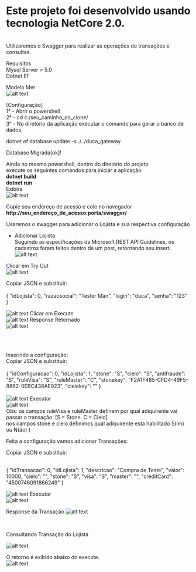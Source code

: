 # Este projeto foi desenvolvido usando tecnologia NetCore 2.0. 
<br>
Utilizaremos o Swagger para realizar as operações de transações e consultas.<br>

Requisitos<br> 
Mysql Server > 5.0<br>
Dotnet Ef <br>

Modelo Mer<br>
![alt text](https://imageshack.com/a/img923/507/3Hrbq5.png)
<br>

[Configuração]<br>
1° - Abrir o powershell<br>
2° - cd c:/seu_caminho_do_clone/<br>
3° - No diretório da aplicação executar o comando para gerar o banco de dados <br>

dotnet ef database update -s  ./../duca_gateway<br>

Database Migrada[ok]!<br>

Ainda no mesmo powershell, dentro do diretório do projeto<br>
execute os seguintes comandos para iniciar a aplicação<br>
<b>
  dotnet build <br>
  dotnet run
</b>
<br>
Exibira<br>
![alt text](https://imagizer.imageshack.com/v2/1024x768q90/923/s7TmNu.png)

Copie seu endereço de acesso e cole no navegador<br>
<b>http://seu_endereço_de_acesso:porta/swagger/</b><br>


Usaremos o swagger para adicionar o Lojista e sua respectiva configuração<br>
- Adicionar Lojista<br>
Seguindo as especificações da Microsoft REST API Guidelines, os cadastros foram feitos dentro de um post, retornando seu insert.<br>
![alt text](https://imagizer.imageshack.com/v2/1024x768q90/921/Kfg8LW.png)

Clicar em Try Out<br>
![alt text](https://imagizer.imageshack.com/v2/1024x768q90/923/jkkMFu.png)

Copiar JSON e substituir:<br>
<br>
{
  "idLojista": 0,
  "razaosocial": "Tester Man",
  "login": "duca",
  "senha": "123"
}

![alt text](https://imagizer.imageshack.com/v2/1024x768q90/923/0qDv1p.png)
Clicar em Execute
<br>
![alt text](https://imagizer.imageshack.com/v2/1024x768q90/924/xlc2tH.png)
Response Retornado<br>
![alt text](https://imagizer.imageshack.com/v2/1024x768q90/921/jDsbhi.png)

<br>
<br>

Inserindo a configuração:<br>
Copiar JSON e substituir:<br>
<br>
{
  "idConfiguracao": 0,
  "idLojista": 1,
  "stone": "S",
  "cielo": "S",
  "antifraude": "S",
  "ruleVisa": "S",
  "ruleMaster": "C",
  "stonekey": "F2A1F485-CFD4-49F5-8862-0EBC438AE923",
  "cielokey": ""
} <br><br>
![alt text](https://imagizer.imageshack.com/v2/1024x768q90/922/hgHSao.png)
Executar<br>
![alt text](https://imagizer.imageshack.com/v2/1024x768q90/923/2DR9BV.png)
<br>
Obs: os campos ruleVisa e ruleMaster definem por qual adiquirente vai passar a transação: [S = Stone. C = Cielo]<br>
nos campos stone e cielo definimos qual adiquirente esta habilitado S(im) ou N(ão) ) <br>

Feita a configuração vamos adicionar Transações:

Copiar JSON e substituir:<br>
<br>

{
  "idTransacao": 0,
  "idLojista": 1,
  "descricao": "Compra de Teste",
  "valor": 10000,
  "cielo": "",
  "stone": "S",
  "visa": "S",
  "master": "",
  "creditCard": "4500746091866249"
}
<br>

![alt text](https://imageshack.com/a/img923/434/fwalSv.png)
Executar<br>
![alt text](https://imagizer.imageshack.com/v2/1024x768q90/923/2DR9BV.png)

Response da Transação
![alt text](https://imageshack.com/a/img924/9532/lNbGvY.png)

<br>
 
Consultando Transação do Lojista <br>

![alt text](https://imageshack.com/a/img922/2820/T8Ir9Y.png)

O retorno é exibido abaixo do execute. <br>
![alt text](https://imageshack.com/a/img923/9977/LwgBHS.png)

<br>






